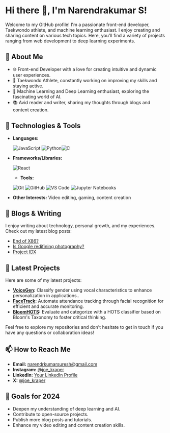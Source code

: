 # Hi there 👋, I'm Narendrakumar S!

Welcome to my GitHub profile! I'm a passionate front-end developer, Taekwondo athlete, and machine learning enthusiast. I enjoy creating and sharing content on various tech topics. Here, you'll find a variety of projects ranging from web development to deep learning experiments.

## 🚀 About Me

- 🌐 Front-end Developer with a love for creating intuitive and dynamic user experiences.
- 🥋 Taekwondo Athlete, constantly working on improving my skills and staying active.
- 🤖 Machine Learning and Deep Learning enthusiast, exploring the fascinating world of AI.
- 📚 Avid reader and writer, sharing my thoughts through blogs and content creation.

## 🔧 Technologies & Tools

- **Languages:**
  
  ![JavaScript](https://img.shields.io/badge/-JavaScript-F7DF1E?logo=javascript&logoColor=black) ![Python](https://img.shields.io/badge/-Python-3776AB?logo=python&logoColor=white)![C](https://img.shields.io/badge/-C-A8B9CC?logo=c&logoColor=white)

- **Frameworks/Libraries:**
  
  ![React](https://img.shields.io/badge/-React-61DAFB?logo=react&logoColor=white)

  - **Tools:**
  
  ![Git](https://img.shields.io/badge/-Git-F05032?logo=git&logoColor=white) ![GitHub](https://img.shields.io/badge/-GitHub-181717?logo=github&logoColor=white)  ![VS Code](https://img.shields.io/badge/-VS%20Code-007ACC?logo=visual-studio-code&logoColor=white) ![Jupyter Notebooks](https://img.shields.io/badge/-Jupyter-F37626?logo=jupyter&logoColor=white)

- **Other Interests:** Video editing, gaming, content creation

## 📘 Blogs & Writing

I enjoy writing about technology, personal growth, and my experiences. Check out my latest blog posts:

- [End of X86?](https://techyxtalks.blogspot.com/2023/11/end-of-x86.html)
- [Is Google redifining photography?](https://techyxtalks.blogspot.com/2023/10/is-google-redifining-photography.html)
- [Project IDX](https://techyxtalks.blogspot.com/2023/09/project-idx-future-of-web-and-app.html)

## 📝 Latest Projects

Here are some of my latest projects:

- **[VoiceGen](#):** Classify gender using vocal characteristics to enhance personalization in applications..
- **[FaceTrack](#):** Automate attendance tracking through facial recognition for efficient and accurate monitoring.
- **[BloomHOTS](#):** Evaluate and categorize with a HOTS classifier based on Bloom's Taxonomy to foster critical thinking.

Feel free to explore my repositories and don't hesitate to get in touch if you have any questions or collaboration ideas!

## 📫 How to Reach Me
- **Email:** [narendrkumarsuresh@gmail.com](mailto:narendrkumarsuresh@gmail.com)
- **Instagram:** [@joe_kraper](https://www.instagram.com/joe_kraper/)
- **LinkedIn:** [Your LinkedIn Profile](#)
- **X:** [@joe_kraper](https://x.com/joe_kraper)

## 🎯 Goals for 2024
- Deepen my understanding of deep learning and AI.
- Contribute to open-source projects.
- Publish more blog posts and tutorials.
- Enhance my video editing and content creation skills.

<!---
Narendrakumar-Suresh/Narendrakumar-Suresh is a ✨ special ✨ repository because its `README.md` (this file) appears on your GitHub profile.
You can click the Preview link to take a look at your changes.
--->
